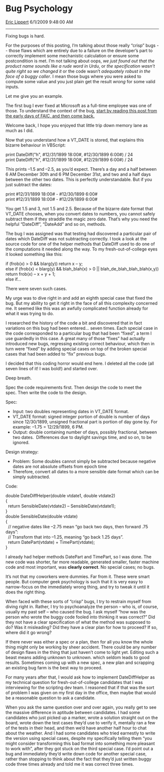 <div id="page">

# Bug Psychology

[Eric Lippert](https://social.msdn.microsoft.com/profile/Eric%20Lippert) 6/1/2009 9:48:00 AM

-----

<div id="content">

<div class="mine">

Fixing bugs is hard.

For the purposes of this posting, I’m talking about those really “crisp” bugs -- those flaws which are entirely due to a failure on the developer’s part to correctly implement some mechanistic calculation or ensure some postcondition is met. I’m not talking about oops, *we just found out that the product name sounds like a rude word in Urdu*, or *the specification wasn’t quite right so we changed it* or the code wasn’t *adequately robust in the face of a buggy caller*. I mean those bugs where you were asked to compute some value and you just plain get the result *wrong* for some valid inputs.

Let me give you an example.

The first bug I ever fixed at Microsoft as a full-time employee was one of those. To understand the context of the bug, [start by reading this post from the early days of FAIC, and then come back.](http://blogs.msdn.com/ericlippert/archive/2003/09/16/53013.aspx)

Welcome back, I hope you enjoyed that little trip down memory lane as much as I did.

Now that you understand how a VT\_DATE is stored, that explains this bizarre behaviour in VBScript:

print DateDiff("h", \#12/31/1899 18:00\#, \#12/30/1899 6:00\#) / 24  
print DateDiff("h", \#12/31/1899 18:00\#, \#12/29/1899 6:00\#) / 24

This prints –1.5 and –2.5, as you’d expect. There’s a day and a half between 6 AM December 30th and 6 PM December 31st, and two and a half days between the other two dates. This is perfectly understandable. But if you just subtract the dates:

print \#12/31/1899 18:00\# - \#12/30/1899 6:00\#  
print \#12/31/1899 18:00\# - \#12/29/1899 6:00\#

You get 1.5 and 3, not 1.5 and 2.5. Because of the bizarre date format that VT\_DATE chooses, when you convert dates to numbers, you cannot safely subtract them if they straddle the magic zero date. That’s why you need the helpful “DateDiff”, “DateAdd” and so on, methods.

The bug I was assigned was that testing had discovered a particular pair of dates which DateDiff was not subtracting correctly. I took a look at the source code for one of the helper methods that DateDiff used to do one of the computations it needed along the way. To my fresh-out-of-college eyes it looked something like this:

if (frob(x) \> 0 && blarg(y)) return x – y;  
else if (frob(x) \< blarg(y) && blah\_blah(x) \> 0 || blah\_de\_blah\_blah\_blah(x,y)) return frob(x) – x + y + 1;  
else if…

There were seven such cases.

My urge was to dive right in and add an eighth special case that fixed the bug. But my ability to get it right in the face of all this complexity concerned me. It seemed like this was an awfully complicated function already for what it was trying to do.

I researched the history of the code a bit and discovered that in fact variations on this bug had been entered… seven times. Each special case in the code corresponded to a particular bug that had been “fixed”, a term I use guardedly in this case. A great many of those “fixes” had actually introduced new bugs, regressing existing correct behaviour, which then in turn were “fixed” by adding special cases on top of the broken special cases that had been added to “fix” previous bugs.

I decided that this coding horror would end here. I deleted all the code (all seven lines of it\! I was bold\!) and started over.

Deep breath.

Spec the code requirements first. Then design the code to meet the spec. Then write the code to the design.

Spec:

  - Input: two doubles representing dates in VT\_DATE format.
  - VT\_DATE format: signed integer portion of double is number of days since 12/30/1899, unsigned fractional part is portion of day gone by. For example: –1.75 = 12/29/1899, 6 PM.
  - Output: double containing number of days, possibly fractional, between two dates.  Differences due to daylight savings time, and so on, to be ignored.

Design strategy:

  - Problem: Some doubles cannot simply be subtracted because negative dates are not absolute offsets from epoch time
  - Therefore, convert all dates to a more sensible date format which can be simply subtracted.

Code:

double DateDiffHelper(double vtdate1, double vtdate2)  
{  
  return SensibleDate(vtdate2) – SensibleDate(vtdate1);  
}  
double SensibleDate(double vtdate)  
{  
  // negative dates like –2.75 mean “go back two days, then forward .75 days”:  
  // Transform that into –1.25, meaning “go back 1.25 days”.  
  return DatePart(vtdate) + TimePart(vtdate);  
}

I already had helper methods DatePart and TimePart, so I was done. The new code was shorter, far more readable, generated smaller, faster machine code and most important, was **clearly correct**. No special cases; no bugs.

It’s not that my coworkers were dummies. Far from it. These were smart people. But computer geek psychology is such that it is very easy to narrow-focus on the immediately wrong thing, and try to tweak it until it does the right thing.

When faced with these sorts of “crisp” bugs, I try to restrain myself from diving right in. Rather, I try to psychoanalyze the person – who is, of course, usually my past self – who caused the bug. I ask myself “how was the person who wrote the buggy code fooled into thinking it was correct?” Did they not have a clear specification of what the method was supposed to do? Was it misleading? Did they have a clear plan for how to proceed? If so, where did it go wrong?

If there never was either a spec or a plan, then for all you know the whole thing might only be working by sheer accident. There could be any number of design flaws in the thing that just haven’t come to light yet. Editing such a beast means adding unknown to unknown. which seldom leads to good results. Sometimes coming up with a new spec, a new plan and scrapping an existing bug farm is the best way to proceed.

For many years after that, I would ask how to implement DateDiffHelper as my technical question for fresh-out-of-college candidates that I was interviewing for the scripting dev team. I reasoned that if that was the sort of problem I was given on my first day in the office, then maybe that would be a reasonable question to ask a candidate.

When you ask the same question over and over again, you really get to see the massive difference in aptitude between candidates. I had some candidates who just picked up a marker, wrote a solution straight out on the board, wrote down the test cases they’d use to verify it, mentally ran a few of the tests in their head, and then we’d have another half hour to chat about the weather. And I had some candidates who tried earnestly to write the version using special cases, despite my specifically telling them “you might consider transforming this bad format into something more pleasant to work with”, after they got stuck on the third special case. I’d point out a bug and immediately they’d write down code for another special case, rather than stopping to think about the fact that they’d just written buggy code three times already and told me it was correct three times.

</div>

</div>

</div>

